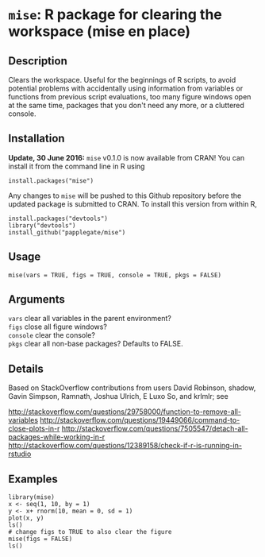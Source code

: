 # `mise`: R package for clearing the workspace (mise en place)

## Description

Clears the workspace. Useful for the beginnings of R scripts, to avoid potential problems with accidentally using information from variables or functions from previous script evaluations, too many figure windows open at the same time, packages that you don't need any more, or a cluttered console.

## Installation

**Update, 30 June 2016:** `mise` v0.1.0 is now available from CRAN!  You can install it from the command line in R using 

```
install.packages("mise")
```

Any changes to `mise` will be pushed to this Github repository before the updated package is submitted to CRAN.  To install this version from within R, 

```
install.packages("devtools")
library("devtools")
install_github("papplegate/mise")
```

## Usage

`mise(vars = TRUE, figs = TRUE, console = TRUE, pkgs = FALSE)`

## Arguments

`vars`	clear all variables in the parent environment?  
`figs`	close all figure windows?  
`console`	clear the console?  
`pkgs`	clear all non-base packages?  Defaults to FALSE.  

## Details

Based on StackOverflow contributions from users David Robinson, shadow, Gavin Simpson, Ramnath, Joshua Ulrich, E Luxo So, and krlmlr; see  

http://stackoverflow.com/questions/29758000/function-to-remove-all-variables   http://stackoverflow.com/questions/19449066/command-to-close-plots-in-r   http://stackoverflow.com/questions/7505547/detach-all-packages-while-working-in-r   http://stackoverflow.com/questions/12389158/check-if-r-is-running-in-rstudio  

## Examples

```
library(mise)
x <- seq(1, 10, by = 1)
y <- x+ rnorm(10, mean = 0, sd = 1)
plot(x, y)
ls()
# change figs to TRUE to also clear the figure
mise(figs = FALSE)
ls()
```
